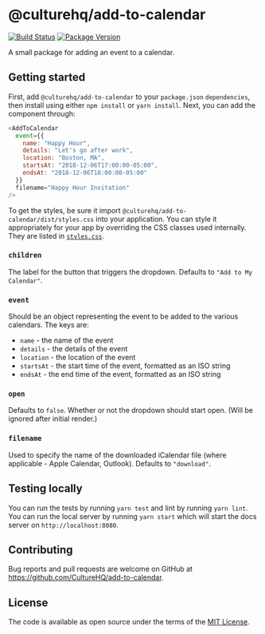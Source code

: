 # @culturehq/add-to-calendar

[![Build Status](https://github.com/CultureHQ/add-to-calendar/workflows/Main/badge.svg)](https://github.com/CultureHQ/add-to-calendar/actions)
[![Package Version](https://img.shields.io/npm/v/@culturehq/add-to-calendar.svg)](https://www.npmjs.com/package/@culturehq/add-to-calendar)

A small package for adding an event to a calendar.

## Getting started

First, add `@culturehq/add-to-calendar` to your `package.json` `dependencies`, then install using either `npm install` or `yarn install`. Next, you can add the component through:

```javascript
<AddToCalendar
  event={{
    name: "Happy Hour",
    details: "Let's go after work",
    location: "Boston, MA",
    startsAt: "2018-12-06T17:00:00-05:00",
    endsAt: "2018-12-06T18:00:00-05:00"
  }}
  filename="Happy Hour Invitation"
/>
```

To get the styles, be sure it import `@culturehq/add-to-calendar/dist/styles.css` into your application. You can style it appropriately for your app by overriding the CSS classes used internally. They are listed in [`styles.css`](src/styles.css).

### `children`

The label for the button that triggers the dropdown. Defaults to `"Add to My Calendar"`.

### `event`

Should be an object representing the event to be added to the various calendars. The keys are:

- `name` - the name of the event
- `details` - the details of the event
- `location` - the location of the event
- `startsAt` - the start time of the event, formatted as an ISO string
- `endsAt` - the end time of the event, formatted as an ISO string

### `open`

Defaults to `false`. Whether or not the dropdown should start open. (Will be ignored after initial render.)

### `filename`

Used to specify the name of the downloaded iCalendar file (where applicable - Apple Calendar, Outlook). Defaults to `"download"`. 

## Testing locally

You can run the tests by running `yarn test` and lint by running `yarn lint`. You can run the local server by running `yarn start` which will start the docs server on `http://localhost:8080`.

## Contributing

Bug reports and pull requests are welcome on GitHub at https://github.com/CultureHQ/add-to-calendar.

## License

The code is available as open source under the terms of the [MIT License](https://opensource.org/licenses/MIT).
